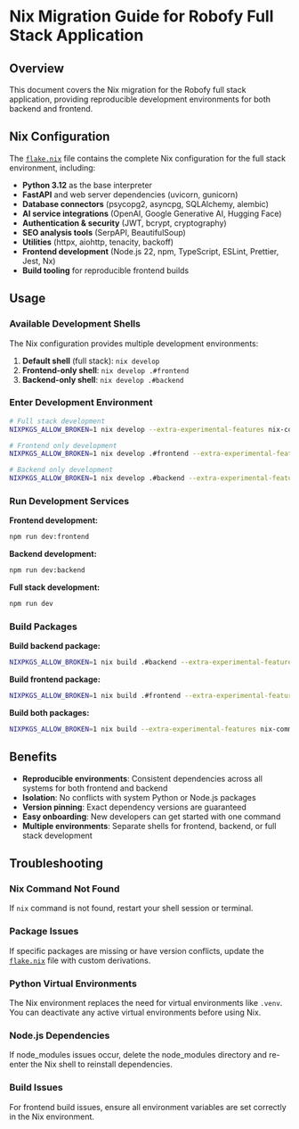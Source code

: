 # Nix Migration Guide for Robofy Full Stack Application

## Overview
This document covers the Nix migration for the Robofy full stack application, providing reproducible development environments for both backend and frontend.

## Nix Configuration
The [`flake.nix`](../flake.nix) file contains the complete Nix configuration for the full stack environment, including:

- **Python 3.12** as the base interpreter
- **FastAPI** and web server dependencies (uvicorn, gunicorn)
- **Database connectors** (psycopg2, asyncpg, SQLAlchemy, alembic)
- **AI service integrations** (OpenAI, Google Generative AI, Hugging Face)
- **Authentication & security** (JWT, bcrypt, cryptography)
- **SEO analysis tools** (SerpAPI, BeautifulSoup)
- **Utilities** (httpx, aiohttp, tenacity, backoff)
- **Frontend development** (Node.js 22, npm, TypeScript, ESLint, Prettier, Jest, Nx)
- **Build tooling** for reproducible frontend builds

## Usage

### Available Development Shells
The Nix configuration provides multiple development environments:

1. **Default shell** (full stack): `nix develop`
2. **Frontend-only shell**: `nix develop .#frontend`
3. **Backend-only shell**: `nix develop .#backend`

### Enter Development Environment
```bash
# Full stack development
NIXPKGS_ALLOW_BROKEN=1 nix develop --extra-experimental-features nix-command --extra-experimental-features flakes --impure

# Frontend only development
NIXPKGS_ALLOW_BROKEN=1 nix develop .#frontend --extra-experimental-features nix-command --extra-experimental-features flakes --impure

# Backend only development
NIXPKGS_ALLOW_BROKEN=1 nix develop .#backend --extra-experimental-features nix-command --extra-experimental-features flakes --impure
```

### Run Development Services

**Frontend development:**
```bash
npm run dev:frontend
```

**Backend development:**
```bash
npm run dev:backend
```

**Full stack development:**
```bash
npm run dev
```

### Build Packages

**Build backend package:**
```bash
NIXPKGS_ALLOW_BROKEN=1 nix build .#backend --extra-experimental-features nix-command --extra-experimental-features flakes --impure
```

**Build frontend package:**
```bash
NIXPKGS_ALLOW_BROKEN=1 nix build .#frontend --extra-experimental-features nix-command --extra-experimental-features flakes --impure
```

**Build both packages:**
```bash
NIXPKGS_ALLOW_BROKEN=1 nix build --extra-experimental-features nix-command --extra-experimental-features flakes --impure
```

## Benefits
- **Reproducible environments**: Consistent dependencies across all systems for both frontend and backend
- **Isolation**: No conflicts with system Python or Node.js packages
- **Version pinning**: Exact dependency versions are guaranteed
- **Easy onboarding**: New developers can get started with one command
- **Multiple environments**: Separate shells for frontend, backend, or full stack development

## Troubleshooting

### Nix Command Not Found
If `nix` command is not found, restart your shell session or terminal.

### Package Issues
If specific packages are missing or have version conflicts, update the [`flake.nix`](../flake.nix) file with custom derivations.

### Python Virtual Environments
The Nix environment replaces the need for virtual environments like `.venv`. You can deactivate any active virtual environments before using Nix.

### Node.js Dependencies
If node_modules issues occur, delete the node_modules directory and re-enter the Nix shell to reinstall dependencies.

### Build Issues
For frontend build issues, ensure all environment variables are set correctly in the Nix environment.